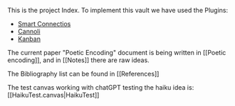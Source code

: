 This is the project Index. To implement this vault we have used the Plugins: 
- [Smart Connectios](obsidian://show-plugin?id=smart-connections)
- [Cannoli](obsidian://show-plugin?id=cannoli)
- [Kanban](obsidian://show-plugin?id=obsidian-kanban)

The current paper "Poetic Encoding" document is being written in [[Poetic encoding]], and in [[Notes]] there are raw ideas.

The Bibliography list can be found in [[References]]

The test canvas working with chatGPT testing the haiku idea is: [[HaikuTest.canvas|HaikuTest]]


